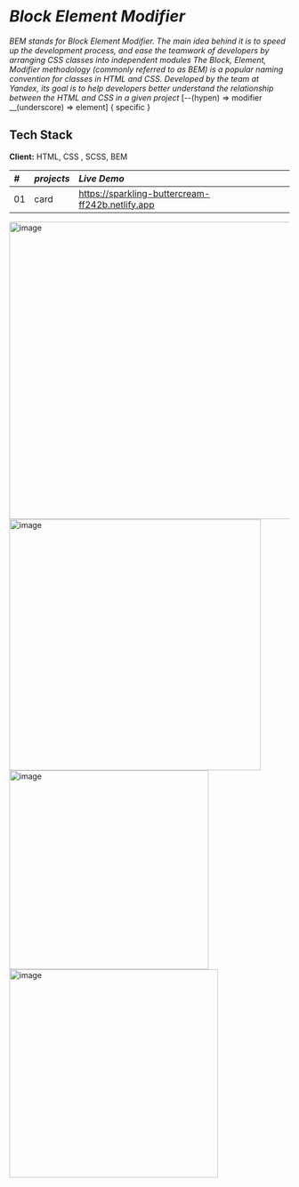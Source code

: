 # *Block Element Modifier*
 *BEM stands for Block Element Modifier. The main idea behind it is to speed up the development process, and ease the teamwork of developers by arranging CSS classes into independent modules*
 *The Block, Element, Modifier methodology (commonly referred to as BEM) is a popular naming convention for classes in HTML and CSS. Developed by the team at Yandex, its goal is to help developers better understand the relationship between the HTML and CSS in a given project*
 [--(hypen) => modifier
 __(underscore) => element]
 { specific }
## Tech Stack

**Client:** HTML, CSS , SCSS, BEM
<!-- javaScript,React, Redux, TailwindCSS -->
<!-- 
**Server:** Node, Express -->
|*#* | *projects*     | *Live Demo*             |
| :-------- | :------- | :------------------------- |
| 01 | card |https://sparkling-buttercream-ff242b.netlify.app|
<img width="535" alt="image" src="https://user-images.githubusercontent.com/92440897/188279413-c5314b5f-b089-40c3-bd2b-81d2226a57d8.png">

<img width="452" alt="image" src="https://user-images.githubusercontent.com/92440897/188279405-0df267b8-180b-4160-8956-1a7886c67f11.png">

<img width="358" alt="image" src="https://user-images.githubusercontent.com/92440897/188279322-9d5c733e-cf53-4465-a7b4-79067f8b2ad5.png">

<img width="375" alt="image" src="https://user-images.githubusercontent.com/92440897/188278765-5e4278cf-48b0-4879-bdb4-9b3a34e5cd4a.png">


